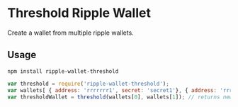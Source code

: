 # Threshold Ripple Wallet

Create a wallet from multiple ripple wallets.

## Usage

```
npm install ripple-wallet-threshold
```

```javascript
var threshold = require('ripple-wallet-threshold');
var wallets[ { address: 'rrrrrrr1', secret: 'secret1'}, { address: 'rrrrrrr2', secret: 'secret2' } ];
var thresholdWallet = threshold(wallets[0], wallets[1]); // returns new address and secret
```

